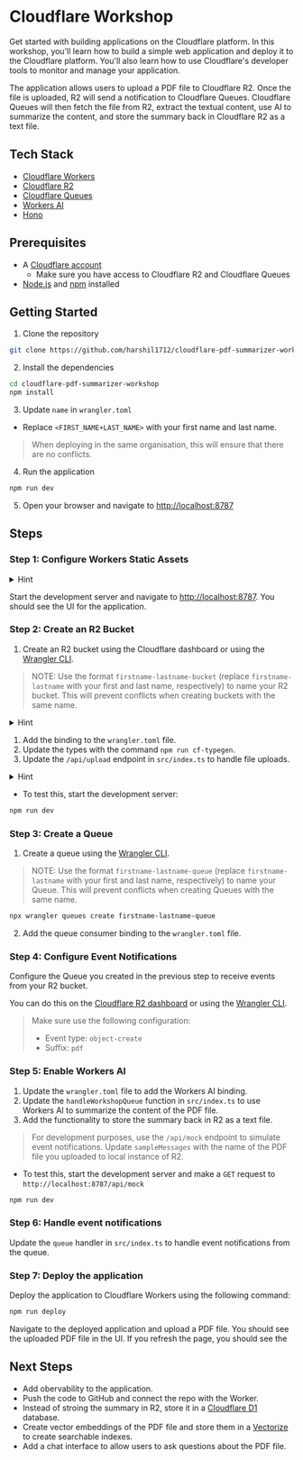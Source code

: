 # Cloudflare Workshop

Get started with building applications on the Cloudflare platform. In this workshop, you'll learn how to build a simple web application and deploy it to the Cloudflare platform. You'll also learn how to use Cloudflare's developer tools to monitor and manage your application.

The application allows users to upload a PDF file to Cloudflare R2. Once the file is uploaded, R2 will send a notification to Cloudflare Queues. Cloudflare Queues will then fetch the file from R2, extract the textual content, use AI to summarize the content, and store the summary back in Cloudflare R2 as a text file.

## Tech Stack
- [Cloudflare Workers](https://developers.cloudflare.com/workers/)
- [Cloudflare R2](https://developers.cloudflare.com/r2/)
- [Cloudflare Queues](https://developers.cloudflare.com/queues/)
- [Workers AI](https://developers.cloudflare.com/workers-ai/)
- [Hono](https://hono.dev/)

## Prerequisites

- A [Cloudflare account](https://dash.cloudflare.com/sign-up)
  - Make sure you have access to Cloudflare R2 and Cloudflare Queues
- [Node.js](https://nodejs.org) and [npm](https://npmjs.com) installed


## Getting Started

1. Clone the repository

```bash
git clone https://github.com/harshil1712/cloudflare-pdf-summarizer-workshop.git
```

2. Install the dependencies

```bash
cd cloudflare-pdf-summarizer-workshop
npm install
```

3. Update `name` in `wrangler.toml`
- Replace `<FIRST_NAME+LAST_NAME>` with your first name and last name.
> When deploying in the same organisation, this will ensure that there are no conflicts.

4. Run the application

```bash
npm run dev
```

5. Open your browser and navigate to [http://localhost:8787](http://localhost:8787)

## Steps

### Step 1: Configure Workers Static Assets

<details>
<summary>Hint</summary>
Add the static assets binding in the `wrangler.toml` file.
</details>

Start the development server and navigate to [http://localhost:8787](http://localhost:8787). You should see the UI for the application.

### Step 2: Create an R2 Bucket

1. Create an R2 bucket using the Cloudflare dashboard or using the [Wrangler CLI](https://developers.cloudflare.com/workers/wrangler/).

> NOTE: Use the format `firstname-lastname-bucket` (replace `firstname-lastname` with your first and last name, respectively) to name your R2 bucket. This will prevent conflicts when creating buckets with the same name.

<details>
<summary>Hint</summary>

- <a href="https://developers.cloudflare.com/r2/get-started/#2-create-a-bucket">Dashboard</a>
- <a href="https://developers.cloudflare.com/r2/buckets/create-buckets/#bucket-level-operations">Wrangler CLI</a>

</details>

1. Add the binding to the `wrangler.toml` file.
2. Update the types with the command `npm run cf-typegen`.
3. Update the `/api/upload` endpoint in `src/index.ts` to handle file uploads.

<details>
<summary>Hint</summary>

- Use the <a href="https://developers.cloudflare.com/r2/api/workers/workers-api-usage/">Workers API</a>

</details>

- To test this, start the development server:

```bash
npm run dev
```

### Step 3: Create a Queue

1. Create a queue using the [Wrangler CLI](https://developers.cloudflare.com/queues/get-started/#2-create-a-queue).

> NOTE: Use the format `firstname-lastname-queue` (replace `firstname-lastname` with your first and last name, respectively) to name your Queue. This will prevent conflicts when creating Queues with the same name.

```bash
npx wrangler queues create firstname-lastname-queue
```

2. Add the queue consumer binding to the `wrangler.toml` file.
   
### Step 4: Configure Event Notifications

Configure the Queue you created in the previous step to receive events from your R2 bucket.

You can do this on the [Cloudflare R2 dashboard](https://developers.cloudflare.com/r2/buckets/event-notifications/#enable-event-notifications-via-dashboard) or using the [Wrangler CLI](https://developers.cloudflare.com/r2/buckets/event-notifications/#enable-event-notifications-via-wrangler).

> Make sure use the following configuration:
> - Event type: `object-create`
> - Suffix: `pdf`

### Step 5: Enable Workers AI

1. Update the `wrangler.toml` file to add the Workers AI binding.
2. Update the `handleWorkshopQueue` function in `src/index.ts` to use Workers AI to summarize the content of the PDF file.
3. Add the functionality to store the summary back in R2 as a text file.

> For development purposes, use the `/api/mock` endpoint to simulate event notifications. Update `sampleMessages` with the name of the PDF file you uploaded to local instance of R2.

- To test this, start the development server and make a `GET` request to `http://localhost:8787/api/mock`

```bash
npm run dev
```

### Step 6: Handle event notifications

Update the `queue` handler in `src/index.ts` to handle event notifications from the queue.

### Step 7: Deploy the application

Deploy the application to Cloudflare Workers using the following command:

```bash
npm run deploy
```

Navigate to the deployed application and upload a PDF file. You should see the uploaded PDF file in the UI. If you refresh the page, you should see the 

## Next Steps

- Add obervability to the application.
- Push the code to GitHub and connect the repo with the Worker.
- Instead of stroing the summary in R2, store it in a [Cloudflare D1](https://developers.cloudflare.com/d1/) database.
- Create vector embeddings of the PDF file and store them in a [Vectorize](https://developers.cloudflare.com/vectorize/) to create searchable indexes.
- Add a chat interface to allow users to ask questions about the PDF file.

